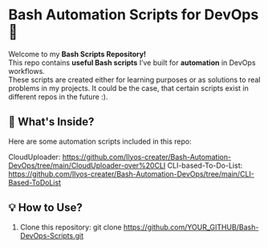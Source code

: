 # Bash Automation Scripts for DevOps 🚀

Welcome to my **Bash Scripts Repository!**  
This repo contains **useful Bash scripts** I’ve built for **automation** in DevOps workflows.  
These scripts are created either for learning purposes or as solutions to real problems in my projects.
It could be the case, that certain scripts exist in different repos in the future :).

## 📌 What's Inside?
Here are some automation scripts included in this repo:

CloudUploader:
<a> https://github.com/Ilyos-creater/Bash-Automation-DevOps/tree/main/CloudUploader-over%20CLI </a>
CLI-based-To-Do-List:
<a>https://github.com/Ilyos-creater/Bash-Automation-DevOps/tree/main/CLI-Based-ToDoList</a>


## 💡 How to Use?
1. Clone this repository: 
   git clone https://github.com/YOUR_GITHUB/Bash-DevOps-Scripts.git
